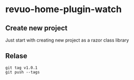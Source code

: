 # revuo-home-plugin-watch

## Create new project
Just start with creating new project as a razor class library

## Relase
```
git tag v1.0.1
git push --tags
```
